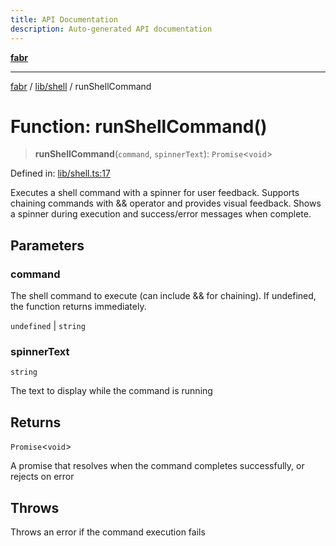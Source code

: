 ```yaml
---
title: API Documentation
description: Auto-generated API documentation
---
```


[**fabr**](../../../README.md)

***

[fabr](../../../README.md) / [lib/shell](../README.md) / runShellCommand

# Function: runShellCommand()

> **runShellCommand**(`command`, `spinnerText`): `Promise`\<`void`\>

Defined in: [lib/shell.ts:17](https://github.com/yashjawale/fabr/blob/main/src/lib/shell.ts#L17)

Executes a shell command with a spinner for user feedback.
Supports chaining commands with && operator and provides visual feedback.
Shows a spinner during execution and success/error messages when complete.

## Parameters

### command

The shell command to execute (can include && for chaining). If undefined, the function returns immediately.

`undefined` | `string`

### spinnerText

`string`

The text to display while the command is running

## Returns

`Promise`\<`void`\>

A promise that resolves when the command completes successfully, or rejects on error

## Throws

Throws an error if the command execution fails
